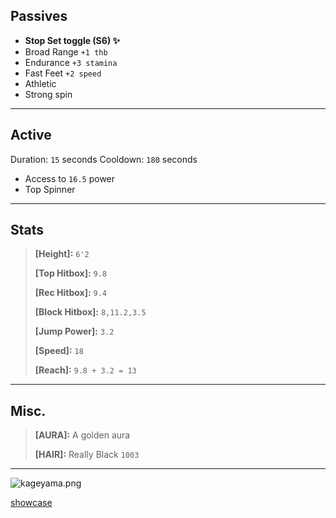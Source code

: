 ## Passives

- **Stop Set toggle (S6) ✨**
- Broad Range  `+1 thb`
- Endurance  `+3 stamina`
- Fast Feet  `+2 speed`
- Athletic
- Strong spin

---

## Active

Duration: `15` seconds
Cooldown: `180` seconds

- Access to `16.5` power
- Top Spinner

---

## Stats

> **[Height]:** `6'2`
>
> **[Top Hitbox]:** `9.8`
>
> **[Rec Hitbox]:** `9.4`
>
> **[Block Hitbox]:** `8,11.2,3.5`
>
> **[Jump Power]:** `3.2`
>
> **[Speed]:** `18`
>
> **[Reach]:** `9.8 + 3.2 = 13`

---

## Misc.

> **[AURA]:** A golden aura
>
> **[HAIR]:** Really Black `1003`

---

![kageyama.png](https://trello.com/1/cards/66ea68dd1839021512d9f0dd/attachments/66ea6b2cd1ab1d8f9bf38e6a/download/kageyama.png)

[showcase](https://youtu.be/OqJoISKY0Og "‌")